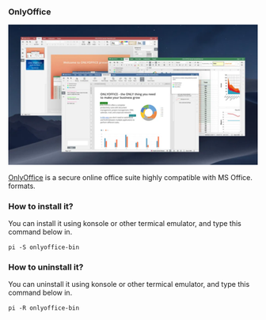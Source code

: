 ### OnlyOffice

![Image disclaimer](/public/Images/onlyoffice.png)

[OnlyOffice](https://www.onlyoffice.com/en/desktop.aspx) is  a secure online office suite highly compatible with MS Office. formats. 

### How to install it?

You can install it using konsole or other termical emulator, and type this command below in.
```
pi -S onlyoffice-bin
```

### How to uninstall it?

You can uninstall it using konsole or other termical emulator, and type this command below in.
```
pi -R onlyoffice-bin
```